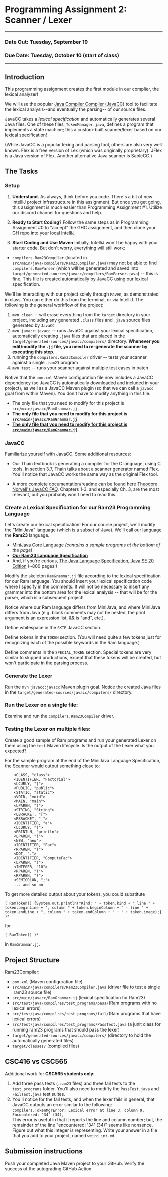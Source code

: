 # Programming Assignment 2: Scanner / Lexer

-----

### Date Out: Tuesday, September 19
### Due Date: Tuesday, October 10 (start of class)

-----

## Introduction

This programming assignment creates the first module in our complier, the lexical analyzer!

We will use the popular [Java Compiler Compiler (JavaCC)](http://javacc.org/) tool to facilitate the lexical analysis--and eventually the parsing-- of our source files.

JavaCC takes a *lexical specification* and automatically generates several Java files. One of these files, `TokenManager.java`, defines a program that implements a state machine; this a custom-built scanner/lexer based on our lexical specification!

(While JavaCC is a popular lexing and parsing tool, others are also very well known. Flex is a free version of Lex (which was originally proprietary). JFlex is a Java version of Flex. Another alternative Java scanner is SableCC.)

## The Tasks

### Setup

1. **Understand.** As always, think before you code. There's a bit of new IntelliJ project infrastructure in this assignment. But once you get going, this assignment is much easier than Programming Assignment #1. Utilize our discord channel for questions and help.

2. **Ready to Start Coding?** Follow the same steps as in Programming Assignment #0 to "accept" the GHC assignment, and then clone your GH repo into your local IntelliJ.

3. **Start Coding and Use Maven** Initially, IntelliJ won't be happy with your starter code. But don't worry, everything will still work:

* `compilers.Ram23Compiler` (located in `src/main/java/compilers/Ram23Compiler.java`) may not be able to find `compilers.RamParser` (which will be generated and saved into `target/generated-sources/javacc/compilers/RamParser.java`) -- this is fine. This file is created automatically by JavaCC using our lexical specification.

We'll be interacting with our project solely through `Maven`, as demonstrated in class. You can either do this from the terminal, or via IntelliJ. The following is the general workflow of the project:

1. `mvn clean` -- will erase everything from the `target` directory in your project, including any generated `.class` files and `.java` source files generated by `JavaCC`
2. `mvn javacc:javacc` -- runs JavaCC against your lexical specification, automatically creating `.java` files that are placed in the `target/generated-sources/javacc/compilers/` directory. **Whenever you edit/modify the `.jj` file, you need to re-generate the scanner by executing this step.**
3. running the `compilers.Ram23Compiler` driver -- tests your scanner against a single `.ram23` program
4. `mvn test` -- runs your scanner against multiple test cases in batch

Notive that the `pom.xml` Maven configuration file now includes a JavaCC dependency (so JavaCC is automatically downloaded and 
included in your project), as well as a JavaCC Maven plugin (so that we can call a `javacc` goal from within Maven). You don't have to 
modify anything in this file. 

* The only file that you need to modify for this project is `src/main/javacc/RamGrammar.jj`
* **The only file that you need to modify for this project is `src/main/javacc/RamGrammar.jj`**
* <b><u>The only file that you need to modify for this project is `src/main/javacc/RamGrammar.jj`</u></b>

### JavaCC

Familiarize yourself with JavaCC. Some additional resources:
* Our Thain textbook is generating a compiler for the C language, using C tools. In section 3.7, Thain talks about a scanner generator
named Flex. You'll notice that JavaCC works the same way as the original Flex tool.
<!--* The Appel text has a very dense, terse, intro on JavaCC. Start there.-->
* A more complete documentation/readme can be found here [Theodore Norvell's JavaCC FAQ](http://www.engr.mun.ca/~theo/JavaCC-FAQ/javacc-faq-moz.htm). Chapters 1-3, and especially Ch. 3, are the most relevant, but you probably won't need to read this.

### Create a Lexical Specification for our Ram23 Programming Language

Let's create our lexical specification! For our course project, we'll modify the "MiniJava" language (which is a subset of Java). We'll call our language the **Ram23** language.
* [MiniJava Core Language](MiniJava.html) *(contains a sample programs at the bottom of the page)*
* **[Our Ram23 Language Specification](Ram23.html)**
* And, if you're curious, [The Java Language Specification, Java SE 20 Edition](http://docs.oracle.com/javase/specs/) (~800 pages!)

Modify the skeleton `RamGrammar.jj` file according to the lexical specification for our Ram language. You should insert your lexical specification code where I specify in the comments. It will not be necessary to insert any grammar into the bottom area for the lexical analysis -- that will be for the parser, which is a subsequent project!

Notice where our Ram language differs from MiniJava, and where MiniJava differs from Java (e.g. block comments may not be nested, the print argument is an expression list, && is "and", etc.).

Define whitespace in the `SKIP` JavaCC section.

Define tokens in the `TOKEN` section. (You will need quite a few tokens just for recognizing each of the possible keywords in the Ram language.)

Define comments in the `SPECIAL_TOKEN` section. Special tokens are very similar to skipped productions, except that these tokens will be created, but won't participate in the parsing process.

### Generate the Lexer

Run the `mvn javacc:javacc` Maven plugin goal. Notice the created Java files in the `target/generated-sources/javacc/compilers/` directory.

### Run the Lexer on a single file:

Examine and run the `compilers.Ram23Compiler` driver.

### Testing the Lexer on multiple files:

Create a good sample of Ram programs and run your generated Lexer on them using the `test` Maven lifecycle. Is the output of the Lexer what you expected?

For the sample program at the end of the MiniJava Language Specification, the Scanner would output something close to:

```
    <CLASS, "class">
    <IDENTIFIER, "Factorial">
    <LCURLY, "{">
    <PUBLIC, "public">
    <STATIC, "static">
    <VOID, "void">
    <MAIN, "main">
    <LPAREN, "(">
    <STRING, "String">
    <LBRACKET, "[">
    <RBRACKET, "]">
    <IDENTIFIER, "a">
    <LCURLY, "{">
    <PRINTLN, "println">
    <LPAREN, "(">
    <NEW, "new">
    <IDENTIFIER, "Fac">
    <RPAREN, ")">
    <DOT, ".">
    <IDENTIFIER, "ComputeFac">
    <LPAREN, "(">
    <INTEGER, "10">
    <RPAREN, ")">
    <RPAREN, ")">
    <SEMICOLON, ";">
    ... and so on
```

To get more detailed output about your tokens, you could substitute

```
( RamToken() {System.out.println("Kind: " + token.kind + " line " + token.beginLine + ", column " + token.beginColumn + " - line " + token.endLine + ", column " + token.endColumn + " : " + token.image);} )*
```
for
```
( RamToken() )*
```
in `RamGrammar.jj`.

## Project Structure

Ram23Compiler:

* `pom.xml` (Maven configuration file)
* `src/main/java/compilers/Ram23Compiler.java` (driver file to test a single .ram23 source file)
* `src/main/javacc/RamGrammar.jj` (lexical specification for Ram23)
* `src/test/java/compilres/test_programs/pass/`(Ram programs with no lexical errors)
* `src/test/java/compilres/test_programs/fail/`(Ram programs that have lexical errors)
* `src/test/java/compilres/test_programs/PassTest.java` (a junit class for running ram23 programs that should pass the lexer)   
* `target/generated-sources/javacc/compilers/` (directory to hold the automatically generated files)
* `target/classes/` (compiled files)


## CSC416 vs CSC565

Additional work for **CSC565 students only**:

1. Add three pass tests (`.ram23` files) and three fail tests to the `test_programs` folder. You'll also need to modifty the `PassTest.java` and `FailTest.java` test suites.
1. You'll notice for the fail tests, and when the lexer fails in general, that JavaCC outputs an error similar to the following:  
`compilers.TokenMgrError: Lexical error at line 3, column 9.  Encountered: '34' (34),`  
This error is useful in that it reports the line and column number; but, the remainder of the line "encountered: '34' (34)" seems like nonsence. Figure out what this integer is representing. Write your answer in a file that you add to your project, named `weird_int.md`.

## Submission instructions

Push your completed Java Maven project to your GitHub. Verify the success of the autograding GitHub Action.
